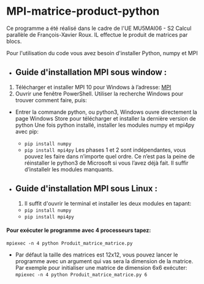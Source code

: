 # MPI-matrice-product-python
Ce programme a été réalisé dans le cadre de l'UE  MU5MAI06 - S2  Calcul parallèle de François-Xavier Roux. IL effectue le produit de matrices par blocs.

Pour l'utilisation du code vous avez besoin d'installer Python, numpy et MPI 
- ## Guide d'installation MPI sous window : 
1) Télécharger et installer MPI 10 pour Windows à l’adresse: [MPI](https://www.microsoft.com/en-us/download/details.aspx?id=57467)
2) Ouvrir une fenêtre PowerShell. Utiliser la recherche Windows pour trouver comment faire,  puis:
  - Entrer la commande python, ou python3, Windows ouvre directement la page Windows Store pour télécharger et installer la dernière version de python
  Une fois python installé, installer les modules numpy et mpi4py avec pip:
    - `pip install numpy`
    - `pip install mpi4py`
Les phases 1 et 2 sont indépendantes, vous pouvez les faire dans n’importe quel ordre. Ce n’est pas la peine de réinstaller le python3 de Microsoft si vous l’avez déjà fait. Il suffir d’installelr les modules manquants.

- ## Guide d'installation MPI sous Linux :
  1) Il suffit d'ouvrir le terminal et installer les deux modules en tapant: 
  - `pip install numpy`
  - `pip install mpi4py`
#### Pour exécuter le programme avec 4 processeurs tapez:
`mpiexec -n 4 python Produit_matrice_matrice.py`
- Par défaut la taille des matrices est 12x12, vous pouvez lancer le programme avec un argument qui vas sera la dimension de la matrice.
Par exemple pour initialiser une matrice de dimension 6x6 exécuter:
  `mpiexec -n 4 python Produit_matrice_matrice.py 6`
  
